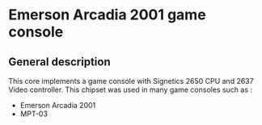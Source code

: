 # Emerson Arcadia 2001 game console

## General description
This core implements a game console with Signetics 2650 CPU and 2637 Video controller.
This chipset was used in many game consoles such as :

- Emerson Arcadia 2001
- MPT-03




